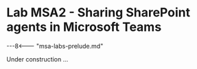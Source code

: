 # Lab MSA2 - Sharing SharePoint agents in Microsoft Teams

---8<--- "msa-labs-prelude.md"

Under construction ...